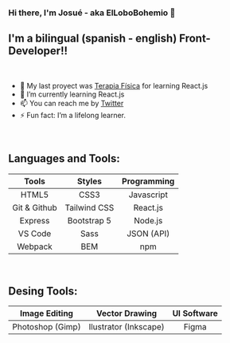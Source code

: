 ### Hi there, I'm Josué - aka ElLoboBohemio 👋

## I'm a bilingual (spanish - english) Front-Developer!!

<br />

- 🔭 My last proyect was [Terapia Física][TF] for learning React.js
- 🌱 I’m currently learning React.js
- 📫 You can reach me by [Twitter][twitter]
- ⚡ Fun fact: I’m a lifelong learner.

<br />

## Languages and Tools:

| **Tools** | **Styles** | **Programming** |
|     :---:      |     :---:      |     :---:      |
| HTML5 | CSS3 | Javascript |
| Git & Github | Tailwind CSS | React.js |
| Express | Bootstrap 5 | Node.js |
| VS Code | Sass | JSON (API) |
| Webpack | BEM | npm |


<br />

## Desing Tools:

| **Image Editing** | **Vector Drawing** | **UI Software** |
|     :---:      |     :---:      |     :---:      |
| Photoshop (Gimp) | Ilustrator (Inkscape) | Figma |


<br />

[TF]: https://github.com/ElLoboBohemio/Terapia-Fisica
[twitter]: https://twitter.com/BohemioLobo
